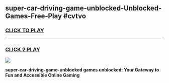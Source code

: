 
## super-car-driving-game-unblocked-Unblocked-Games-Free-Play #cvtvo
<h3>
<a href="https://us.freeplayer.one?title=super-car-driving-game-unblocked&ref=9M">CLICK TO PLAY</a></h3>
<hr>

<h3>
<a href="https://us.freeplayer.one?title=super-car-driving-game-unblocked&ref=9M">CLICK 2 PLAY</a>
  
</h3>

<a href="https://us.freeplayer.one?title=super-car-driving-game-unblocked&ref=9M"><img src="https://clearcache.store/games.png"></a>


**super-car-driving-game-unblocked games unblocked: Your Gateway to Fun and Accessible Online Gaming**
